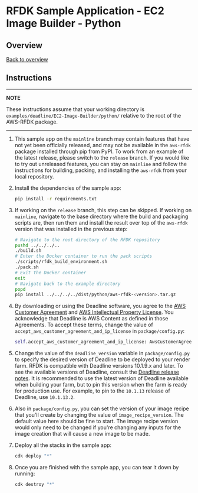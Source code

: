 # RFDK Sample Application - EC2 Image Builder - Python

## Overview
[Back to overview](../README.md)

## Instructions

---
**NOTE**

These instructions assume that your working directory is `examples/deadline/EC2-Image-Builder/python/` relative to the root of the AWS-RFDK package.

---

1.  This sample app on the `mainline` branch may contain features that have not yet been officially released, and may not be available in the `aws-rfdk` package installed through pip from PyPI. To work from an example of the latest release, please switch to the `release` branch. If you would like to try out unreleased features, you can stay on `mainline` and follow the instructions for building, packing, and installing the `aws-rfdk` from your local repository.

2.  Install the dependencies of the sample app:

    ```bash
    pip install -r requirements.txt
    ```

3.  If working on the `release` branch, this step can be skipped. If working on `mainline`, navigate to the base directory where the build and packaging scripts are, then run them and install the result over top of the `aws-rfdk` version that was installed in the previous step:
    ```bash
    # Navigate to the root directory of the RFDK repository
    pushd ../../../..
    ./build.sh
    # Enter the Docker container to run the pack scripts
    ./scripts/rfdk_build_environment.sh
    ./pack.sh
    # Exit the Docker container
    exit
    # Navigate back to the example directory
    popd
    pip install ../../../../dist/python/aws-rfdk-<version>.tar.gz
    ```

4.  By downloading or using the Deadline software, you agree to the [AWS Customer Agreement](https://aws.amazon.com/agreement/)
    and [AWS Intellectual Property License](https://aws.amazon.com/legal/aws-ip-license-terms/). You acknowledge that Deadline
    is AWS Content as defined in those Agreements.
    To accept these terms, change the value of `accept_aws_customer_agreement_and_ip_license` in `package/config.py`:

    ```py
    self.accept_aws_customer_agreement_and_ip_license: AwsCustomerAgreementAndIpLicenseAcceptance = AwsCustomerAgreementAndIpLicenseAcceptance.USER_REJECTS_AWS_CUSTOMER_AGREEMENT_AND_IP_LICENSE
    ```

5. Change the value of the `deadline_version` variable in `package/config.py` to specify the desired version of Deadline to be deployed to your render farm. RFDK is compatible with Deadline versions 10.1.9.x and later. To see the available versions of Deadline, consult the [Deadline release notes](https://docs.thinkboxsoftware.com/products/deadline/10.2/1_User%20Manual/manual/release-notes.html). It is recommended to use the latest version of Deadline available when building your farm, but to pin this version when the farm is ready for production use. For example, to pin to the `10.1.13` release of Deadline, use `10.1.13.2`.

6. Also in `package/config.py`, you can set the version of your image recipe that you'll create by changing the value of `image_recipe_version`. The default value here should be fine to start. The image recipe version would only need to be changed if you're changing any inputs for the image creation that will cause a new image to be made.

7. Deploy all the stacks in the sample app:

    ```bash
    cdk deploy "*"
    ```

8. Once you are finished with the sample app, you can tear it down by running:

    ```bash
    cdk destroy "*"
    ```
